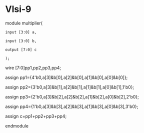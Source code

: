 # Vlsi-9
module multiplier(

    input [3:0] a,

    input [3:0] b,

    output [7:0] c

    );

wire [7:0]pp1,pp2,pp3,pp4;

assign pp1={4'b0,a[3]&b[0],a[2]&b[0],a[1]&b[0],a[0]&b[0]};

assign pp2={3'b0,a[3]&b[1],a[2]&b[1],a[1]&b[1],a[0]&b[1],1'b0};

assign pp3={2'b0,a[3]&b[2],a[2]&b[2],a[1]&b[2],a[0]&b[2],2'b0};

assign pp4={1'b0,a[3]&b[3],a[2]&b[3],a[1]&b[3],a[0]&b[3],3'b0};

assign c=pp1+pp2+pp3+pp4;



endmodule



